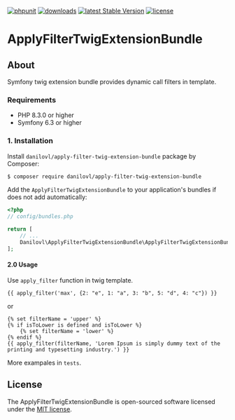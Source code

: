 [![phpunit](https://github.com/danilovl/apply-filter-twig-extension-bundle/actions/workflows/phpunit.yml/badge.svg)](https://github.com/danilovl/apply-filter-twig-extension-bundle/actions/workflows/phpunit.yml)
[![downloads](https://img.shields.io/packagist/dt/danilovl/apply-filter-twig-extension-bundle)](https://packagist.org/packages/danilovl/apply-filter-twig-extension-bundle)
[![latest Stable Version](https://img.shields.io/packagist/v/danilovl/apply-filter-twig-extension-bundle)](https://packagist.org/packages/danilovl/apply-filter-twig-extension-bundle)
[![license](https://img.shields.io/packagist/l/danilovl/apply-filter-twig-extension-bundle)](https://packagist.org/packages/danilovl/apply-filter-twig-extension-bundle)

# ApplyFilterTwigExtensionBundle #

## About ##

Symfony twig extension bundle provides dynamic call filters in template.

### Requirements 

  * PHP 8.3.0 or higher
  * Symfony 6.3 or higher

### 1. Installation

Install `danilovl/apply-filter-twig-extension-bundle` package by Composer:
 
``` bash
$ composer require danilovl/apply-filter-twig-extension-bundle
```
Add the `ApplyFilterTwigExtensionBundle` to your application's bundles if does not add automatically:

``` php
<?php
// config/bundles.php

return [
    // ...
    Danilovl\ApplyFilterTwigExtensionBundle\ApplyFilterTwigExtensionBundle::class => ['all' => true]
];
```

#### 2.0 Usage

Use `apply_filter` function in twig template.

```twig
{{ apply_filter('max', {2: "e", 1: "a", 3: "b", 5: "d", 4: "c"}) }}
```
or 

```twig
{% set filterName = 'upper' %}
{% if isToLower is defined and isToLower %}
    {% set filterName = 'lower' %}
{% endif %}
{{ apply_filter(filterName, 'Lorem Ipsum is simply dummy text of the printing and typesetting industry.') }}
```

More exampales in `tests`.

## License

The ApplyFilterTwigExtensionBundle is open-sourced software licensed under the [MIT license](https://opensource.org/licenses/MIT).
